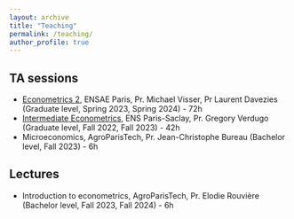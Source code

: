 ```yaml
---
layout: archive
title: "Teaching"
permalink: /teaching/
author_profile: true
---
```



## TA sessions

- [Econometrics 2](https://www.ensae.fr/en/courses/econometrics-2/), ENSAE Paris, Pr. Michael Visser, Pr Laurent Davezies (Graduate level, Spring 2023, Spring 2024) - 72h
- [Intermediate Econometrics](https://www.universite-paris-saclay.fr/en/education/master/economics/m1-economics#programme), ENS Paris-Saclay, Pr. Gregory Verdugo (Graduate level, Fall 2022, Fall 2023) - 42h
- Microeconomics, AgroParisTech, Pr. Jean-Christophe Bureau (Bachelor level, Fall 2023) - 6h


## Lectures

- Introduction to econometrics, AgroParisTech, Pr. Elodie Rouvière (Bachelor level, Fall 2023, Fall 2024) - 6h
